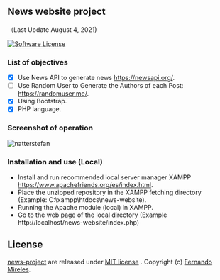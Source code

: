 ## News website project
（Last Update August 4, 2021)

[![Software License](https://img.shields.io/badge/license-MIT-brightgreen.svg)](LICENSE)

### List of objectives
- [x] Use News API to generate news https://newsapi.org/.
- [ ] Use Random User to Generate the Authors of each Post: https://randomuser.me/.
- [x] Using Bootstrap.
- [x] PHP language.

### Screenshot of operation
![natterstefan](https://res.cloudinary.com/dxgwcpdom/image/upload/v1628106508/GitHub/screenshot_bgxtz5.png)

### Installation and use (Local)
- Install and run recommended local server manager XAMPP https://www.apachefriends.org/es/index.html.
- Place the unzipped repository in the XAMPP fetching directory (Example: C:\xampp\htdocs\news-website).
- Running the Apache module (local) in XAMPP.
- Go to the web page of the local directory (Example http://localhost/news-website/index.php)

## License

[news-project](https://github.com/fernandomireles/news-project/) are released under [MIT license](https://github.com/fernandomireles/news-project/blob/main/LICENSE) . Copyright (c) [Fernando Mireles](https://github.com/fernandomireles).
